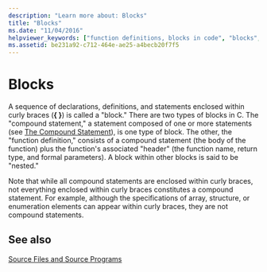 ```yaml
---
description: "Learn more about: Blocks"
title: "Blocks"
ms.date: "11/04/2016"
helpviewer_keywords: ["function definitions, blocks in code", "blocks", "compound statements", "statements, compound"]
ms.assetid: be231a92-c712-464e-ae25-a4becb20f7f5
---
```

# Blocks

A sequence of declarations, definitions, and statements enclosed within curly braces (**{ }**) is called a "block." There are two types of blocks in C. The "compound statement," a statement composed of one or more statements (see [The Compound Statement](../c-language/compound-statement-c.md)), is one type of block. The other, the "function definition," consists of a compound statement (the body of the function) plus the function's associated "header" (the function name, return type, and formal parameters). A block within other blocks is said to be "nested."

Note that while all compound statements are enclosed within curly braces, not everything enclosed within curly braces constitutes a compound statement. For example, although the specifications of array, structure, or enumeration elements can appear within curly braces, they are not compound statements.

## See also

[Source Files and Source Programs](../c-language/source-files-and-source-programs.md)
